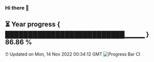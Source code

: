 ### Hi there 👋
⏳ Year progress { ██████████████████████████▁▁▁▁ } 86.86 %
---
⏰ Updated on Mon, 14 Nov 2022 00:34:12 GMT
![Progress Bar CI](https://github.com/Moyi321/Moyi321/workflows/Progress%20Bar%20CI/badge.svg)
